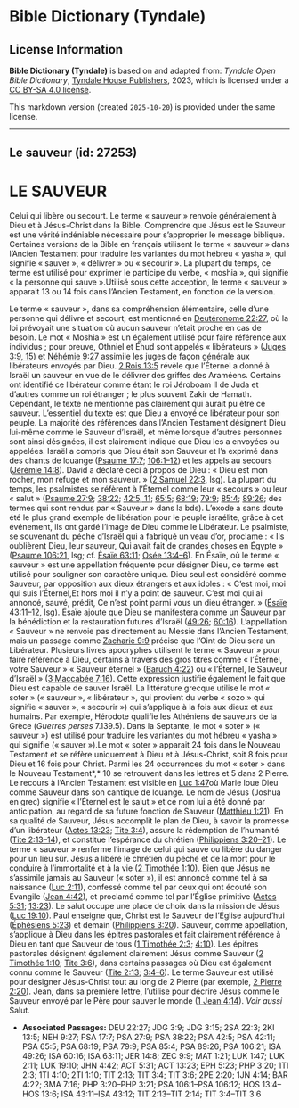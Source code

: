 # Bible Dictionary (Tyndale)

## License Information

**Bible Dictionary (Tyndale)** is based on and adapted from: _Tyndale Open Bible Dictionary_, [Tyndale House Publishers](https://tyndaleopenresources.com/), 2023, which is licensed under a [CC BY-SA 4.0 license](https://creativecommons.org/licenses/by-sa/4.0/legalcode.en).

This markdown version (created `2025-10-20`) is provided under the same license.



--------------------------------

## Le sauveur (id: 27253)

LE SAUVEUR
==========

Celui qui libère ou secourt. Le terme « sauveur » renvoie généralement à Dieu et à Jésus\-Christ dans la Bible. Comprendre que Jésus est le Sauveur est une vérité indéniable nécessaire pour s’approprier le message biblique. Certaines versions de la Bible en français utilisent le terme « sauveur » dans l’Ancien Testament pour traduire les variantes du mot hébreu « yasha »*,* qui signifie « sauver », « délivrer » ou « secourir ». La plupart du temps, ce terme est utilisé pour exprimer le participe du verbe, « moshia »*,* qui signifie « la personne qui sauve ».Utilisé sous cette acception, le terme « sauveur » apparait 13 ou 14 fois dans l’Ancien Testament, en fonction de la version.

Le terme « sauveur », dans sa compréhension élémentaire, celle d’une personne qui délivre et secourt, est mentionné en [Deutéronome 22:27](https://ref.ly/Deut22:27), où la loi prévoyait une situation où aucun sauveur n’était proche en cas de besoin. Le mot « Moshia » est un également utilisé pour faire référence aux individus ; pour preuve, Othniel et Éhud sont appelés « libérateurs » ([Juges 3:9, 15](https://ref.ly/Judg3:9,Judg3:15)) et [Néhémie 9:27](https://ref.ly/Neh9:27) assimile les juges de façon générale aux libérateurs envoyés par Dieu. [2 Rois 13:5](https://ref.ly/2Kgs13:5) révèle que l’Éternel a donné à Israël un sauveur en vue de le délivrer des griffes des Araméens. Certains ont identifié ce libérateur comme étant le roi Jéroboam II de Juda et d’autres comme un roi étranger ; le plus souvent Zakir de Hamath. Cependant, le texte ne mentionne pas clairement qui aurait pu être ce sauveur. L’essentiel du texte est que Dieu a envoyé ce libérateur pour son peuple. La majorité des références dans l’Ancien Testament désignent Dieu lui\-même comme le Sauveur d’Israël, et même lorsque d’autres personnes sont ainsi désignées, il est clairement indiqué que Dieu les a envoyées ou appelées. Israël a compris que Dieu était son Sauveur et l’a exprimé dans des chants de louange ([Psaume 17:7](https://ref.ly/Ps17:7); [106:1–12](https://ref.ly/Ps106:1-Ps106:12)) et les appels au secours ([Jérémie 14:8](https://ref.ly/Jer14:8)). David a déclaré ceci à propos de Dieu : « Dieu est mon rocher, mon refuge et mon sauveur. » ([2 Samuel 22:3](https://ref.ly/2Sam22:3), lsg). La plupart du temps, les psalmistes se réfèrent à l’Éternel comme leur « secours » ou leur « salut » ([Psaume 27:9](https://ref.ly/Ps27:9); [38:22](https://ref.ly/Ps38:22); [42:5, 11](https://ref.ly/Ps42:5,Ps42:11); [65:5](https://ref.ly/Ps65:5); [68:19](https://ref.ly/Ps68:19); [79:9](https://ref.ly/Ps79:9); [85:4](https://ref.ly/Ps85:4); [89:26](https://ref.ly/Ps89:26); des termes qui sont rendus par « Sauveur » dans la bds). L’exode a sans doute été le plus grand exemple de libération pour le peuple israélite, grâce à cet événement, ils ont gardé l’image de Dieu comme le Libérateur. Le psalmiste, se souvenant du péché d’Israël qui a fabriqué un veau d’or, proclame : « Ils oublièrent Dieu, leur sauveur, Qui avait fait de grandes choses en Égypte » ([Psaume 106:21](https://ref.ly/Ps106:21), lsg; cf. [Ésaïe 63:11](https://ref.ly/Isa63:11); [Osée 13:4–6](https://ref.ly/Hos13:4-Hos13:6)). En Ésaïe, où le terme « sauveur » est une appellation fréquente pour désigner Dieu, ce terme est utilisé pour souligner son caractère unique. Dieu seul est considéré comme Sauveur, par opposition aux dieux étrangers et aux idoles : « C’est moi, moi qui suis l’Éternel,Et hors moi il n’y a point de sauveur. C’est moi qui ai annoncé, sauvé, prédit, Ce n’est point parmi vous un dieu étranger. » ([Ésaïe 43:11–12](https://ref.ly/Isa43:11-Isa43:12), lsg). Ésaïe ajoute que Dieu se manifestera comme un Sauveur par la bénédiction et la restauration futures d’Israël ([49:26](https://ref.ly/Isa49:26); [60:16](https://ref.ly/Isa60:16)). L’appellation « Sauveur » ne renvoie pas directement au Messie dans l’Ancien Testament, mais un passage comme [Zacharie 9:9](https://ref.ly/Zech9:9) précise que l’Oint de Dieu sera un Libérateur. Plusieurs livres apocryphes utilisent le terme « Sauveur » pour faire référence à Dieu, certains à travers des gros titres comme « l’Éternel, votre Sauveur » « Sauveur éternel » ([Baruch 4:22](https://ref.ly/Bar4:22)) ou « l’Éternel, le Sauveur d’Israël » ([3 Maccabée 7:16](https://ref.ly/3Macc7:16)). Cette expression justifie également le fait que Dieu est capable de sauver Israël. La littérature grecque utilise le mot « soter » (« sauveur », « libérateur », qui provient du verbe « sozo » qui signifie « sauver », « secourir ») qui s’applique à la fois aux dieux et aux humains. Par exemple, Hérodote qualifie les Athéniens de sauveurs de la Grèce (*Guerres perses* 7\.139\.5\). Dans la Septante, le mot « soter » (« sauveur ») est utilisé pour traduire les variantes du mot hébreu « yasha » qui signifie (« sauver »).Le mot « soter » apparait 24 fois dans le Nouveau Testament et se réfère uniquement à Dieu et à Jésus\-Christ, soit 8 fois pour Dieu et 16 fois pour Christ. Parmi les 24 occurrences du mot « soter » dans le Nouveau Testament*,* 10 se retrouvent dans les lettres et 5 dans 2 Pierre. Le recours à l’Ancien Testament est visible en [Luc 1:47](https://ref.ly/Luke1:47)où Marie loue Dieu comme Sauveur dans son cantique de louange. Le nom de Jésus (Joshua en grec) signifie « l’Éternel est le salut » et ce nom lui a été donné par anticipation, au regard de sa future fonction de Sauveur ([Matthieu 1:21](https://ref.ly/Matt1:21)). En sa qualité de Sauveur, Jésus accomplit le plan de Dieu, à savoir la promesse d’un libérateur ([Actes 13:23](https://ref.ly/Acts13:23); [Tite 3:4](https://ref.ly/Titus3:4)), assure la rédemption de l’humanité ([Tite 2:13–14](https://ref.ly/Titus2:13-Titus2:14)), et constitue l’espérance du chrétien ([Philippiens 3:20–21](https://ref.ly/Phil3:20-Phil3:21)). Le terme « sauveur » renferme l’image de celui qui sauve ou libère du danger pour un lieu sûr. Jésus a libéré le chrétien du péché et de la mort pour le conduire à l’immortalité et à la vie ([2 Timothée 1:10](https://ref.ly/2Tim1:10)). Bien que Jésus ne s’assimile jamais au Sauveur (« soter »), il est annoncé comme tel à sa naissance ([Luc 2:11](https://ref.ly/Luke2:11)), confessé comme tel par ceux qui ont écouté son Évangile ([Jean 4:42](https://ref.ly/John4:42)), et proclamé comme tel par l’Église primitive ([Actes 5:31](https://ref.ly/Acts5:31); [13:23](https://ref.ly/Acts13:23)). Le salut occupe une place de choix dans la mission de Jésus ([Luc 19:10](https://ref.ly/Luke19:10)). Paul enseigne que, Christ est le Sauveur de l’Église aujourd’hui ([Éphésiens 5:23](https://ref.ly/Eph5:23)) et demain ([Philippiens 3:20](https://ref.ly/Phil3:20)). Sauveur, comme appellation, s’applique à Dieu dans les épitres pastorales et fait clairement référence à Dieu en tant que Sauveur de tous ([1 Timothée 2:3](https://ref.ly/1Tim2:3); [4:10](https://ref.ly/1Tim4:10)). Les épitres pastorales désignent également clairement Jésus comme Sauveur ([2 Timothée 1:10](https://ref.ly/2Tim1:10); [Tite 3:6](https://ref.ly/Titus3:6)), dans certains passages où Dieu est également connu comme le Sauveur ([Tite 2:13](https://ref.ly/Titus2:13); [3:4–6](https://ref.ly/Titus3:4-Titus3:6)). Le terme Sauveur est utilisé pour désigner Jésus\-Christ tout au long de 2 Pierre (par exemple, [2 Pierre 2:20](https://ref.ly/2Pet2:20)). Jean, dans sa première lettre, l’utilise pour décrire Jésus comme le Sauveur envoyé par le Père pour sauver le monde ([1 Jean 4:14](https://ref.ly/1John4:14)). *Voir aussi* Salut.

* **Associated Passages:** DEU 22:27; JDG 3:9; JDG 3:15; 2SA 22:3; 2KI 13:5; NEH 9:27; PSA 17:7; PSA 27:9; PSA 38:22; PSA 42:5; PSA 42:11; PSA 65:5; PSA 68:19; PSA 79:9; PSA 85:4; PSA 89:26; PSA 106:21; ISA 49:26; ISA 60:16; ISA 63:11; JER 14:8; ZEC 9:9; MAT 1:21; LUK 1:47; LUK 2:11; LUK 19:10; JHN 4:42; ACT 5:31; ACT 13:23; EPH 5:23; PHP 3:20; 1TI 2:3; 1TI 4:10; 2TI 1:10; TIT 2:13; TIT 3:4; TIT 3:6; 2PE 2:20; 1JN 4:14; BAR 4:22; 3MA 7:16; PHP 3:20–PHP 3:21; PSA 106:1–PSA 106:12; HOS 13:4–HOS 13:6; ISA 43:11–ISA 43:12; TIT 2:13–TIT 2:14; TIT 3:4–TIT 3:6

